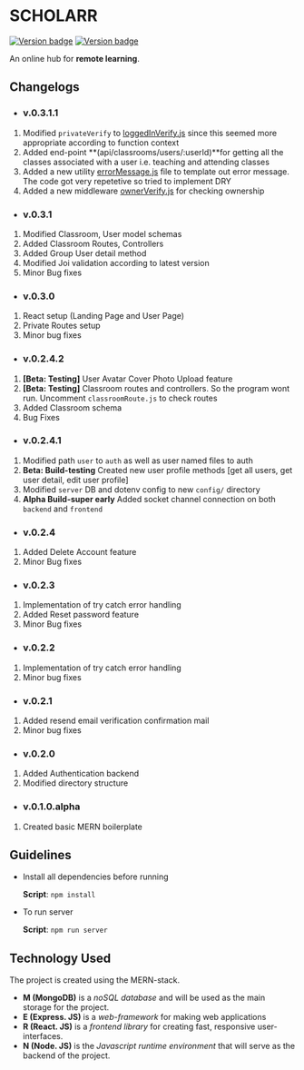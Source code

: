# SCHOLARR

[![Version badge](https://img.shields.io/badge/Version-v.0.3.1-green.svg)](https://shields.io/) [![Version badge](https://img.shields.io/badge/Build-testing-red.svg)](https://shields.io/)

An online hub for **remote learning**.

## Changelogs

-   ### v.0.3.1.1

1. Modified `privateVerify` to [loggedInVerify.js](api/middleware/loggedInVerify.js) since this seemed more appropriate according to function context
2. Added end-point **(api/classrooms/users/:userId)**for getting all the classes associated with a user i.e. teaching and attending classes
3. Added a new utility [errorMessage.js](api/utils/errorMessages.js) file to template out error message. The code got very repetetive so tried to implement DRY
4. Added a new middleware [ownerVerify.js](api/middleware/ownerVerify.js) for checking ownership

-   ### v.0.3.1

1. Modified Classroom, User model schemas
2. Added Classroom Routes, Controllers
3. Added Group User detail method
4. Modified Joi validation according to latest version
5. Minor Bug fixes

-   ### v.0.3.0

1. React setup (Landing Page and User Page)
2. Private Routes setup
3. Minor bug fixes

-   ### v.0.2.4.2

1. **[Beta: Testing]** User Avatar Cover Photo Upload feature
2. **[Beta: Testing]** Classroom routes and controllers. So the program wont run. Uncomment `classroomRoute.js` to check routes
3. Added Classroom schema
4. Bug Fixes

-   ### v.0.2.4.1

1. Modified path `user` to `auth` as well as user named files to auth
2. **Beta: Build-testing** Created new user profile methods [get all users, get user detail, edit user profile]
3. Modified `server` DB and dotenv config to new `config/` directory
4. **Alpha Build-super early** Added socket channel connection on both `backend` and `frontend`

-   ### v.0.2.4

1. Added Delete Account feature
2. Minor Bug fixes

-   ### v.0.2.3

1. Implementation of try catch error handling
2. Added Reset password feature
3. Minor Bug fixes

-   ### v.0.2.2

1. Implementation of try catch error handling
2. Minor bug fixes

-   ### v.0.2.1

1. Added resend email verification confirmation mail
2. Minor bug fixes

-   ### v.0.2.0

1. Added Authentication backend
2. Modified directory structure

-   ### v.0.1.0.alpha

1. Created basic MERN boilerplate

## Guidelines

-   Install all dependencies before running

    **Script**: `npm install`

-   To run server

    **Script**: `npm run server`

## Technology Used

The project is created using the MERN-stack.

-   **M (MongoDB)** is a _noSQL database_ and will be used as the main storage for the project.
-   **E (Express. JS)** is a _web-framework_ for making web applications
-   **R (React. JS)** is a _frontend library_ for creating fast, responsive user-interfaces.
-   **N (Node. JS)** is the _Javascript runtime environment_ that will serve as the backend of the project.
